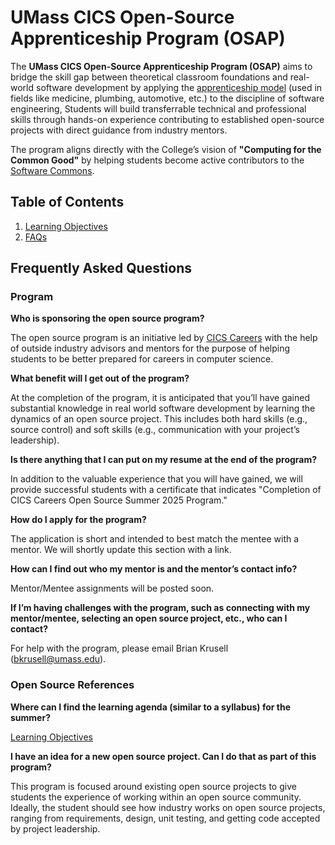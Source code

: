 # UMass CICS Open-Source Apprenticeship Program (OSAP)

The **UMass CICS Open-Source Apprenticeship Program (OSAP)** aims to bridge the skill gap between theoretical classroom foundations and real-world software development by applying the [apprenticeship model](https://en.wikipedia.org/wiki/Apprenticeship) (used in fields like medicine, plumbing, automotive, etc.) to the discipline of software engineering, Students will build transferrable technical and professional skills through hands-on experience contributing to established open-source projects with direct guidance from industry mentors.

The program aligns directly with the College’s vision of **"Computing for the Common Good"** by helping students become active contributors to the [Software Commons](https://en.wikipedia.org/wiki/Digital_commons_(economics)).

## Table of Contents

1. [Learning Objectives](./learning-objectives.md)
2. [FAQs](#frequently-asked-questions)

## Frequently Asked Questions

### Program

**Who is sponsoring the open source program?**

The open source program is an initiative led by [CICS Careers](https://www.cics.umass.edu/careers) with the help of outside industry advisors and mentors for the purpose of helping students to be better prepared for careers in computer science.

**What benefit will I get out of the program?**

At the completion of the program, it is anticipated that you’ll have gained substantial knowledge in real world software development by learning the dynamics of an open source project.  This includes both hard skills (e.g., source control) and soft skills (e.g., communication with your project’s leadership).

**Is there anything that I can put on my resume at the end of the program?**

In addition to the valuable experience that you will have gained, we will provide successful students with a certificate that indicates "Completion of CICS Careers Open Source Summer 2025 Program."

**How do I apply for the program?**

The application is short and intended to best match the mentee with a mentor.  We will shortly update this section with a link.

**How can I find out who my mentor is and the mentor’s contact info?**

Mentor/Mentee assignments will be posted soon.

**If I’m having challenges with the program, such as connecting with my mentor/mentee, selecting an open source project, etc., who can I contact?**

For help with the program, please email Brian Krusell (bkrusell@umass.edu).

### Open Source References

**Where can I find the learning agenda (similar to a syllabus) for the summer?**

[Learning Objectives](./learning-objectives.md)

**I have an idea for a new open source project. Can I do that as part of this program?**

This program is focused around existing open source projects to give students the experience of working within an open source community.  Ideally, the student should see how industry works on open source projects, ranging from requirements, design, unit testing, and getting code accepted by project leadership.
